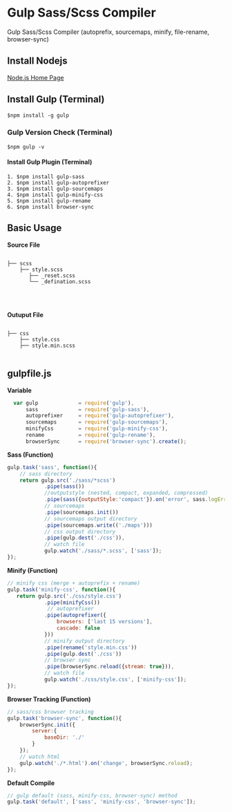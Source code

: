 # Gulp Sass/Scss Compiler
Gulp Sass/Scss Compiler (autoprefix, sourcemaps, minify, file-rename, browser-sync)


## Install Nodejs
[Node.js Home Page](https://nodejs.org/)



## Install Gulp (Terminal)
```
$npm install -g gulp
```

### Gulp Version Check (Terminal)
```
$npm gulp -v
```


#### Install Gulp Plugin (Terminal)
```
1. $npm install gulp-sass
2. $npm install gulp-autoprefixer
3. $npm install gulp-sourcemaps
4. $npm install gulp-minify-css
5. $npm install gulp-rename
6. $npm install browser-sync
```


## Basic Usage
<p> <b>Source File</b> </p>
<pre>
<code>
├── scss
    ├── style.scss
       ├── _reset.scss
       └── _defination.scss
</code>
</pre>

<br>

<p> <b>Outuput File</b> </p>
<pre>
<code>
├── css
    ├── style.css
    ├── style.min.scss
</code>
</pre>

## gulpfile.js
<b>Variable</b>
```javascript
  var gulp             = require('gulp'),
      sass             = require('gulp-sass'),
      autoprefixer     = require('gulp-autoprefixer'),
      sourcemaps       = require('gulp-sourcemaps'),
      minifyCss        = require('gulp-minify-css'),
      rename           = require('gulp-rename'),
      browserSync      = require('browser-sync').create();
```

<b>Sass (Function)</b>
```javascript
gulp.task('sass', function(){
    // sass directory
    return gulp.src('./sass/*scss')
            .pipe(sass())
            //outputstyle (nested, compact, expanded, compressed)
            .pipe(sass({outputStyle:'compact'}).on('error', sass.logError))
            // sourcemaps
            .pipe(sourcemaps.init())
            // sourcemaps output directory
            .pipe(sourcemaps.write(('./maps')))
            // css output directory
            .pipe(gulp.dest('./css')),
            // watch file
            gulp.watch('./sass/*.scss', ['sass']);
});
```

<b>Minify (Function)</b>
```javascript
// minify css (merge + autoprefix + rename)
gulp.task('minify-css', function(){
   return gulp.src('./css/style.css')
            .pipe(minifyCss())
             // autoprefixer
            .pipe(autoprefixer({
                browsers: ['last 15 versions'],
                cascade: false
            }))
            // minify output directory
            .pipe(rename('style.min.css'))
            .pipe(gulp.dest('./css'))
            // browser sync
            .pipe(browserSync.reload({stream: true})),
            // watch file
            gulp.watch('./css/style.css', ['minify-css']);
});
```

<b>Browser Tracking (Function)</b>
```javascript
// sass/css browser tracking
gulp.task('browser-sync', function(){
    browserSync.init({
        server:{
            baseDir: './'
        }
    });
    // watch html
    gulp.watch('./*.html').on('change', browserSync.reload);
});
```

<b>Default Compile</b>
```javascript
// gulp default (sass, minify-css, browser-sync) method
gulp.task('default', ['sass', 'minify-css', 'browser-sync']);

```
